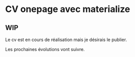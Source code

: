 # CV onepage avec materialize
## WIP
Le cv est en cours de réalisation mais je désirais le publier.

Les prochaines évolutions vont suivre.
